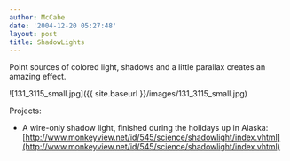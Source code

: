 ```yaml
---
author: McCabe
date: '2004-12-20 05:27:48'
layout: post
title: ShadowLights
---
```


Point sources of colored light, shadows and a little parallax creates an amazing effect.

![131_3115_small.jpg]({{ site.baseurl }}/images/131_3115_small.jpg)

Projects:

- A wire-only shadow light, finished during the holidays up in Alaska:
[http://www.monkeyview.net/id/545/science/shadowlight/index.vhtml](http://www.monkeyview.net/id/545/science/shadowlight/index.vhtml)
